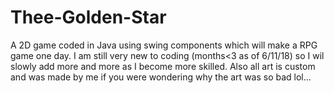 # Thee-Golden-Star
A 2D game coded in Java using swing components which will make a RPG game one day.  I am still very new to coding (months&lt;3 as of 6/11/18) so I wil slowly add more and more as I become more skilled. Also all art is custom and was made by me if you were wondering why the art was so bad lol...
